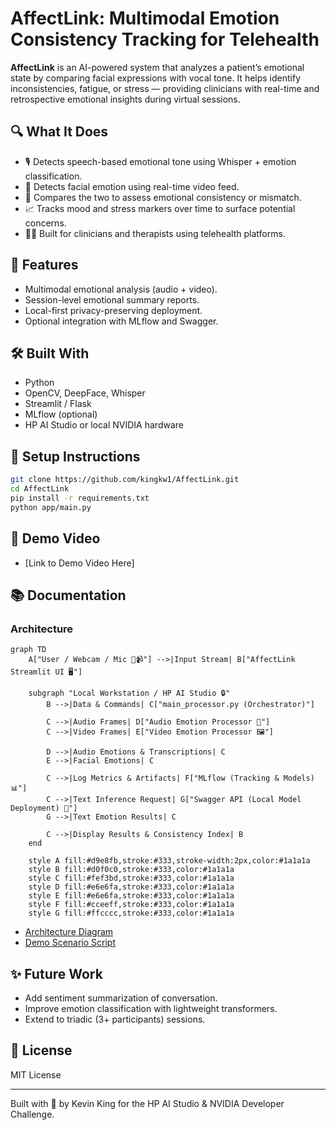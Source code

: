 # AffectLink: Multimodal Emotion Consistency Tracking for Telehealth

**AffectLink** is an AI-powered system that analyzes a patient’s emotional state by comparing facial expressions with vocal tone. It helps identify inconsistencies, fatigue, or stress — providing clinicians with real-time and retrospective emotional insights during virtual sessions.

## 🔍 What It Does
- 🎙️ Detects speech-based emotional tone using Whisper + emotion classification.
- 🎥 Detects facial emotion using real-time video feed.
- 🧩 Compares the two to assess emotional consistency or mismatch.
- 📈 Tracks mood and stress markers over time to surface potential concerns.
- 🧑‍⚕️ Built for clinicians and therapists using telehealth platforms.

## 🚀 Features
- Multimodal emotional analysis (audio + video).
- Session-level emotional summary reports.
- Local-first privacy-preserving deployment.
- Optional integration with MLflow and Swagger.

## 🛠️ Built With
- Python
- OpenCV, DeepFace, Whisper
- Streamlit / Flask
- MLflow (optional)
- HP AI Studio or local NVIDIA hardware

## 🧪 Setup Instructions
```bash
git clone https://github.com/kingkw1/AffectLink.git
cd AffectLink
pip install -r requirements.txt
python app/main.py
```

## 📄 Demo Video
- [Link to Demo Video Here]

## 📚 Documentation

### Architecture
```mermaid
graph TD
    A["User / Webcam / Mic 🎤📹"] -->|Input Stream| B["AffectLink Streamlit UI 🖥️"]
    
    subgraph "Local Workstation / HP AI Studio 🔒"
        B -->|Data & Commands| C["main_processor.py (Orchestrator)"]
        
        C -->|Audio Frames| D["Audio Emotion Processor 🎵"]
        C -->|Video Frames| E["Video Emotion Processor 🖼️"]
        
        D -->|Audio Emotions & Transcriptions| C
        E -->|Facial Emotions| C
        
        C -->|Log Metrics & Artifacts| F["MLflow (Tracking & Models) 📊"]
        C -->|Text Inference Request| G["Swagger API (Local Model Deployment) 🚀"]
        G -->|Text Emotion Results| C
        
        C -->|Display Results & Consistency Index| B
    end
    
    style A fill:#d9e8fb,stroke:#333,stroke-width:2px,color:#1a1a1a
    style B fill:#d0f0c0,stroke:#333,color:#1a1a1a
    style C fill:#fef3bd,stroke:#333,color:#1a1a1a
    style D fill:#e6e6fa,stroke:#333,color:#1a1a1a
    style E fill:#e6e6fa,stroke:#333,color:#1a1a1a
    style F fill:#cceeff,stroke:#333,color:#1a1a1a
    style G fill:#ffcccc,stroke:#333,color:#1a1a1a
```

- [Architecture Diagram](docs/architecture.png)
- [Demo Scenario Script](docs/demo_script.md)

## ✨ Future Work
- Add sentiment summarization of conversation.
- Improve emotion classification with lightweight transformers.
- Extend to triadic (3+ participants) sessions.

## 📜 License
MIT License

---
Built with 💬 by Kevin King for the HP AI Studio & NVIDIA Developer Challenge.